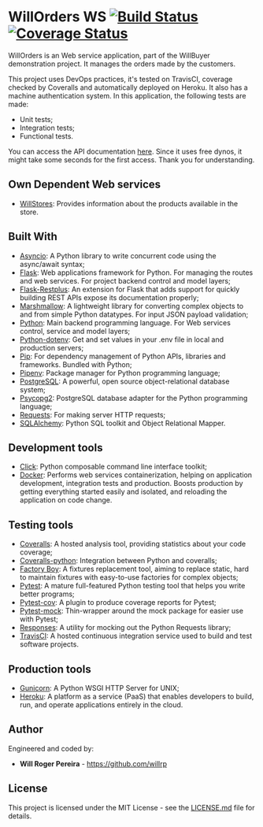 # WillOrders WS [![Build Status](https://travis-ci.com/willrp/willorders-ws.svg?branch=master)](https://travis-ci.com/willrp/willorders-ws) [![Coverage Status](https://coveralls.io/repos/github/willrp/willorders-ws/badge.svg?branch=master)](https://coveralls.io/github/willrp/willorders-ws?branch=master)

WillOrders is an Web service application, part of the WillBuyer demonstration project. It manages the orders made by the customers. 

This project uses DevOps practices, it's tested on TravisCI, coverage checked by Coveralls and automatically deployed on Heroku. It also has a machine authentication system. In this application, the following tests are made:

* Unit tests;
* Integration tests;
* Functional tests.

You can access the API documentation [here](http://willorders.herokuapp.com/api).
Since it uses free dynos, it might take some seconds for the first access. Thank you for understanding.

## Own Dependent Web services

* [WillStores](https://github.com/willrp/willstores-ws): Provides information about the products available in the store.

## Built With

* [Asyncio](https://docs.python.org/3/library/asyncio.html): A Python library to write concurrent code using the async/await syntax;
* [Flask](http://flask.pocoo.org): Web applications framework for Python. For managing the routes and web services. For project backend control and model layers;
* [Flask-Restplus](https://github.com/noirbizarre/flask-restplus): An extension for Flask that adds support for quickly building REST APIs expose its documentation properly;
* [Marshmallow](https://github.com/marshmallow-code/marshmallow): A lightweight library for converting complex objects to and from simple Python datatypes. For input JSON payload validation;
* [Python](https://www.python.org): Main backend programming language. For Web services control, service and model layers;
* [Python-dotenv](https://github.com/theskumar/python-dotenv): Get and set values in your .env file in local and production servers;
* [Pip](https://pypi.python.org/pypi/pip): For dependency management of Python APIs, libraries and frameworks. Bundled with Python;
* [Pipenv](https://github.com/pypa/pipenv): Package manager for Python programming language;
* [PostgreSQL](https://www.postgresql.org/): A powerful, open source object-relational database system;
* [Psycopg2](https://github.com/psycopg/psycopg2): PostgreSQL database adapter for the Python programming language;
* [Requests](https://github.com/requests/requests): For making server HTTP requests;
* [SQLAlchemy](https://www.sqlalchemy.org/): Python SQL toolkit and Object Relational Mapper.

## Development tools

* [Click](https://github.com/pallets/click): Python composable command line interface toolkit;
* [Docker](https://www.docker.com/): Performs web services containerization, helping on application development, integration tests and production. Boosts production by getting everything started easily and isolated, and reloading the application on code change.

## Testing tools

* [Coveralls](https://coveralls.io): A hosted analysis tool, providing statistics about your code coverage;
* [Coveralls-python](https://pypi.org/project/coveralls/): Integration between Python and coveralls;
* [Factory Boy](https://github.com/FactoryBoy/factory_boy): A fixtures replacement tool, aiming to replace static, hard to maintain fixtures with easy-to-use factories for complex objects;
* [Pytest](https://github.com/pytest-dev/pytest): A mature full-featured Python testing tool that helps you write better programs;
* [Pytest-cov](https://github.com/pytest-dev/pytest-cov): A plugin to produce coverage reports for Pytest;
* [Pytest-mock](https://github.com/pytest-dev/pytest-mock): Thin-wrapper around the mock package for easier use with Pytest;
* [Responses](https://github.com/getsentry/responses): A utility for mocking out the Python Requests library;
* [TravisCI](https://travis-ci.com): A hosted continuous integration service used to build and test software projects.

## Production tools

* [Gunicorn](https://gunicorn.org/): A Python WSGI HTTP Server for UNIX;
* [Heroku](https://www.heroku.com/): A platform as a service (PaaS) that enables developers to build, run, and operate applications entirely in the cloud.

## Author

Engineered and coded by:
* **Will Roger Pereira** - https://github.com/willrp

## License

This project is licensed under the MIT License - see the [LICENSE.md](LICENSE.md) file for details.
